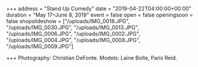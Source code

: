 +++
address = "Stand Up Comedy"
date = "2019-04-22T04:00:00+00:00"
duration = "May 17–June 8, 2019"
event = false
open = false
openingsoon = false
shopslideshow = ["/uploads/IMG_0018.JPG", "/uploads/IMG_0030.JPG", "/uploads/IMG_0013.JPG", "/uploads/IMG_0006.JPG", "/uploads/IMG_0002.JPG", "/uploads/IMG_0004.JPG", "/uploads/IMG_0008.JPG", "/uploads/IMG_0009.JPG"]

+++
Photography: Christian DeFonte. Models: Laine Bolte, Paris Reid. 